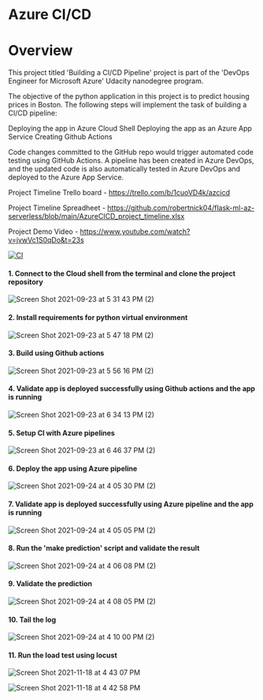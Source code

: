 
# Azure CI/CD

# Overview
This project titled 'Building a CI/CD Pipeline' project is part of the 'DevOps Engineer for Microsoft Azure' Udacity nanodegree program.

The objective of the python application in this project is to predict housing prices in Boston. 
The following steps will implement the task of building a CI/CD pipeline:

Deploying the app in Azure Cloud Shell
Deploying the app as an Azure App Service
Creating Github Actions

Code changes committed to the GitHub repo would trigger automated code testing using GitHub Actions. A pipeline has been created in Azure DevOps, and the updated code is also automatically tested in Azure DevOps and deployed to the Azure App Service.

Project Timeline Trello board - https://trello.com/b/1cuoVD4k/azcicd

Project Timeline Spreadheet - https://github.com/robertnick04/flask-ml-az-serverless/blob/main/AzureCICD_project_timeline.xlsx

Project Demo Video - https://www.youtube.com/watch?v=jvwVc1S0qDo&t=23s

[![CI](https://github.com/robertnick04/azure-cicd/actions/workflows/main.yml/badge.svg)](https://github.com/robertnick04/azure-cicd/actions/workflows/main.yml)

#### 1. Connect to the Cloud shell from the terminal and clone the project repository

![Screen Shot 2021-09-23 at 5 31 43 PM (2)](https://user-images.githubusercontent.com/60614362/136077416-06f5238a-8c91-479f-8d37-f7ee076d72f3.png)

#### 2. Install requirements for python virtual environment

![Screen Shot 2021-09-23 at 5 47 18 PM (2)](https://user-images.githubusercontent.com/60614362/136077432-ab04c1e0-1916-4f09-aae2-150582d62ac8.png)

#### 3. Build using Github actions

![Screen Shot 2021-09-23 at 5 56 16 PM (2)](https://user-images.githubusercontent.com/60614362/136077452-6d2da0a4-b9e0-482b-80bd-6ee6a74b8b53.png)

#### 4. Validate app is deployed successfully using Github actions and the app is running

![Screen Shot 2021-09-23 at 6 34 13 PM (2)](https://user-images.githubusercontent.com/60614362/136077481-bd85f256-aa1a-48cb-8ce4-b16b42ac4129.png)


#### 5. Setup CI with Azure pipelines

![Screen Shot 2021-09-23 at 6 46 37 PM (2)](https://user-images.githubusercontent.com/60614362/136077496-266d311e-919c-4086-a065-29f52d042e51.png)

#### 6. Deploy the app using Azure pipeline

![Screen Shot 2021-09-24 at 4 05 30 PM (2)](https://user-images.githubusercontent.com/60614362/136077528-a1a67e87-03f3-4915-b39b-dbbdbadc060e.png)

#### 7. Validate app is deployed successfully using Azure pipeline and the app is running

![Screen Shot 2021-09-24 at 4 05 05 PM (2)](https://user-images.githubusercontent.com/60614362/136077511-dd84f4b4-bb37-4ec9-9cf6-df76fa2aa583.png)

#### 8. Run the 'make prediction' script and validate the result

![Screen Shot 2021-09-24 at 4 06 08 PM (2)](https://user-images.githubusercontent.com/60614362/136077556-c6a27c04-f8e2-405c-861b-07a3366560b3.png)


#### 9. Validate the prediction

![Screen Shot 2021-09-24 at 4 08 05 PM (2)](https://user-images.githubusercontent.com/60614362/136077565-7da5dad5-5aae-45c1-90cd-c17284e580cb.png)

#### 10. Tail the log 

![Screen Shot 2021-09-24 at 4 10 00 PM (2)](https://user-images.githubusercontent.com/60614362/136077574-1d74c0f6-9f1a-4bc1-994a-ab84038984c2.png)

#### 11. Run the load test using locust

![Screen Shot 2021-11-18 at 4 43 07 PM](https://user-images.githubusercontent.com/34904900/142501851-ef3f6c5f-496f-48d9-b063-e09fe7e28198.png)

![Screen Shot 2021-11-18 at 4 42 58 PM](https://user-images.githubusercontent.com/34904900/142501878-dbf3f907-1e6c-4148-aa03-1e309269f821.png)


